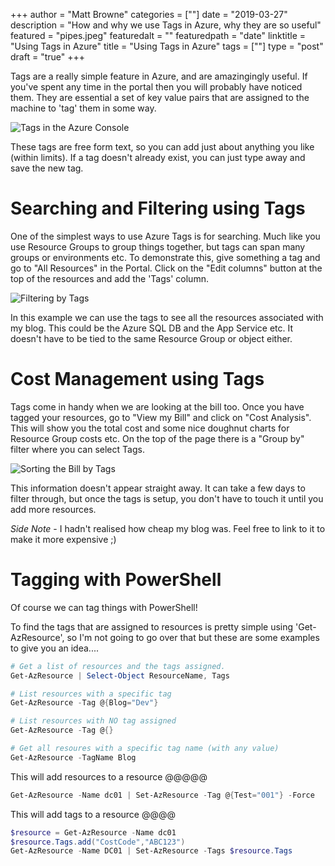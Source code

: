+++
author = "Matt Browne"
categories = [""]
date = "2019-03-27"
description = "How and why we use Tags in Azure, why they are so useful"
featured = "pipes.jpeg"
featuredalt = ""
featuredpath = "date"
linktitle = "Using Tags in Azure"
title = "Using Tags in Azure"
tags = [""]
type = "post"
draft = "true"
+++


Tags are a really simple feature in Azure, and are amazingingly useful. If you've spent any time in the portal then you will probably have noticed them.  They are essential a set of key value pairs that are assigned to the machine to 'tag' them in some way.

![Tags in the Azure Console](/img/2019/03/Tags01.jpg "What tags look like in the console")

These tags are free form text, so you can add just about anything you like (within limits). If a tag doesn't already exist, you can just type away and save the new tag.

# Searching and Filtering using Tags

One of the simplest ways to use Azure Tags is for searching. Much like you use Resource Groups to group things together, but tags can span many groups or environments etc.  To demonstrate this, give something a tag and go to "All Resources" in the Portal.  Click on the "Edit columns" button at the top of the resources and add the 'Tags' column.  

![Filtering by Tags](/img/2019/03/Tags02.jpg "We can filter All Resources using Tags")

In this example we can use the tags to see all the resources associated with my blog.  This could be the Azure SQL DB and the App Service etc.  It doesn't have to be tied to the same Resource Group or object either.

# Cost Management using Tags

Tags come in handy when we are looking at the bill too.  Once you have tagged your resources, go to "View my Bill" and click on "Cost Analysis".  This will show you the total cost and some nice doughnut charts for Resource Group costs etc.  On the top of the page there is a "Group by" filter where you can select Tags.

![Sorting the Bill by Tags](/img/2019/03/Tags03.jpg "We can filter the bill using Tags too!")

This information doesn't appear straight away.  It can take a few days to filter through, but once the tags is setup, you don't have to touch it until you add more resources.

*Side Note* - I hadn't realised how cheap my blog was.  Feel free to link to it to make it more expensive ;)

# Tagging with PowerShell

Of course we can tag things with PowerShell! 

To find the tags that are assigned to resources is pretty simple using 'Get-AzResource', so I'm not going to go over that but these are some examples to give you an idea....

```PowerShell
# Get a list of resources and the tags assigned.
Get-AzResource | Select-Object ResourceName, Tags

# List resources with a specific tag
Get-AzResource -Tag @{Blog="Dev"}

# List resources with NO tag assigned
Get-AzResource -Tag @{}

# Get all resoures with a specific tag name (with any value)
Get-AzResource -TagName Blog
```

This will add resources to a resource @@@@@
```PowerShell
Get-AzResource -Name dc01 | Set-AzResource -Tag @{Test="001"} -Force
```

This will add tags to a resource @@@@
```Powershell
$resource = Get-AzResource -Name dc01
$resource.Tags.add("CostCode","ABC123") 
Get-AzResource -Name DC01 | Set-AzResource -Tags $resource.Tags  
```

